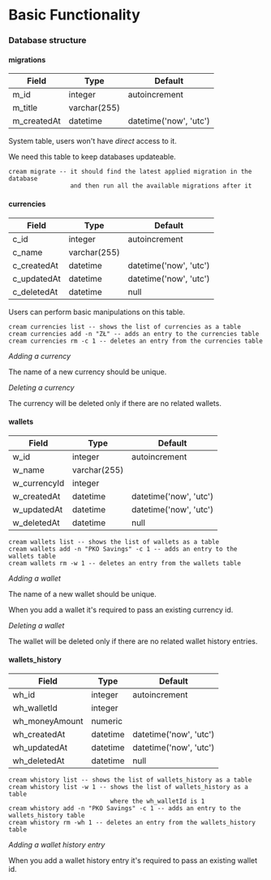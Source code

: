 # Basic Functionality

### Database structure

#### migrations

| Field        | Type         | Default                |
| ------------ | ------------ | ---------------------- |
| m\_id        | integer      | autoincrement          |
| m\_title     | varchar(255) |                        |
| m\_createdAt | datetime     | datetime('now', 'utc') |

System table, users won't have _direct_ access to it.

We need this table to keep databases updateable.

```
cream migrate -- it should find the latest applied migration in the database
                 and then run all the available migrations after it
```

#### currencies

| Field        | Type         | Default                |
| ------------ | ------------ | ---------------------- |
| c\_id        | integer      | autoincrement          |
| c\_name      | varchar(255) |                        |
| c\_createdAt | datetime     | datetime('now', 'utc') |
| c\_updatedAt | datetime     | datetime('now', 'utc') |
| c\_deletedAt | datetime     | null                   |

Users can perform basic manipulations on this table.

```
cream currencies list -- shows the list of currencies as a table
cream currencies add -n "ZŁ" -- adds an entry to the currencies table
cream currencies rm -c 1 -- deletes an entry from the currencies table
```

_Adding a currency_

The name of a new currency should be unique.



_Deleting a currency_

The currency will be deleted only if there are no related wallets.

#### wallets

| Field         | Type         | Default                |
| ------------- | ------------ | ---------------------- |
| w\_id         | integer      | autoincrement          |
| w\_name       | varchar(255) |                        |
| w\_currencyId | integer      |                        |
| w\_createdAt  | datetime     | datetime('now', 'utc') |
| w\_updatedAt  | datetime     | datetime('now', 'utc') |
| w\_deletedAt  | datetime     | null                   |

```
cream wallets list -- shows the list of wallets as a table
cream wallets add -n "PKO Savings" -c 1 -- adds an entry to the wallets table
cream wallets rm -w 1 -- deletes an entry from the wallets table
```

_Adding a wallet_

The name of a new wallet should be unique.

When you add a wallet it's required to pass an existing currency id.



_Deleting a wallet_

The wallet will be deleted only if there are no related wallet history entries.

#### wallets\_history

| Field           | Type     | Default                |
| --------------- | -------- | ---------------------- |
| wh\_id          | integer  | autoincrement          |
| wh\_walletId    | integer  |                        |
| wh\_moneyAmount | numeric  |                        |
| wh\_createdAt   | datetime | datetime('now', 'utc') |
| wh\_updatedAt   | datetime | datetime('now', 'utc') |
| wh\_deletedAt   | datetime | null                   |

```
cream whistory list -- shows the list of wallets_history as a table
cream whistory list -w 1 -- shows the list of wallets_history as a table
                            where the wh_walletId is 1 
cream whistory add -n "PKO Savings" -c 1 -- adds an entry to the wallets_history table
cream whistory rm -wh 1 -- deletes an entry from the wallets_history table
```



_Adding a wallet history entry_

When you add a wallet history entry it's required to pass an existing wallet id.
